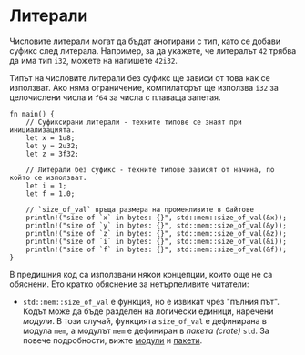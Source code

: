 # Литерали

Числовите литерали могат да бъдат анотирани с тип, като се добави суфикс след литерала. Например,
за да укажете, че литералът `42` трябва да има тип `i32`, можете на напишете `42i32`.

Типът на числовите литерали без суфикс ще зависи от това как се използват.
Ако няма ограничение, компилаторът ще използва `i32` за целочислени числа
и `f64` за числа с плаваща запетая.

```rust,editable
fn main() {
    // Суфиксирани литерали - техните типове се знаят при инициализацията.
    let x = 1u8;
    let y = 2u32;
    let z = 3f32;

    // Литерали без суфикс - техните типове зависят от начина, по който се използват.
    let i = 1;
    let f = 1.0;

    // `size_of_val` връща размера на променливите в байтове
    println!("size of `x` in bytes: {}", std::mem::size_of_val(&x));
    println!("size of `y` in bytes: {}", std::mem::size_of_val(&y));
    println!("size of `z` in bytes: {}", std::mem::size_of_val(&z));
    println!("size of `i` in bytes: {}", std::mem::size_of_val(&i));
    println!("size of `f` in bytes: {}", std::mem::size_of_val(&f));
}
```

В предишния код са използвани някои концепции, които още не са обяснени.
Ето кратко обяснение за нетърпеливите читатели:

* `std::mem::size_of_val` е функция, но е извикат чрез "пълния път".
  Кодът може да бъде разделен на логически единици, наречени *модули*. В този случай,
  функцията `size_of_val` е дефинирана в модула `mem`, а модулът `mem`
  е дефиниран в *пакета (crate)* `std`. За повече подробности, вижте
  [модули][mod] и [пакети][crate].

[mod]: ../mod.md
[crate]: ../crates.md
